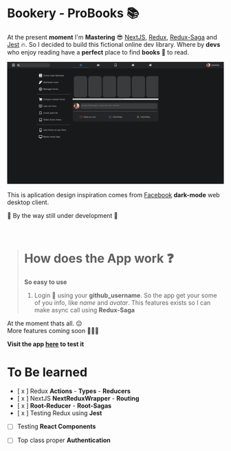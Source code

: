 # Bookery - ProBooks 📚

At the present __moment__ I'm  __Mastering__ 😎 [NextJS](https://nextjs.org/), [Redux](https://redux.js.org/), [Redux-Saga](https://redux-saga.js.org/) and [Jest](https://jestjs.io/) 🔥. So I decided to build this fictional online dev library. Where by __devs__ who enjoy reading have a __perfect__ place to find __books__ 📘 to read.

![alt text](./.Github/app.png "Title")

This is aplication design inspiration comes from [Facebook](https://www.facebook.com/) __dark-mode__ web desktop client.

🚧 By the way still under development 🚧

<br />

> # How does the App work ❓
> __So easy to use__ <br />
> 1. Login 🔐 using your __github_username__. So the app get your some of you info, like *name* and *avatar*.
> This features exists so I can make async call using __Redux-Saga__

At the moment thats all. 😔 <br />
More features coming soon 🤘😎🔥

__Visit the app [here](https://bookery-iota.vercel.app/) to test it__


# To Be learned

- [ x ] Redux __Actions__ - __Types__ - __Reducers__
- [ x ] NextJS __NextReduxWrapper__ - __Routing__
- [ x ] __Root-Reducer__ - __Root-Sagas__
- [ x ] Testing Redux using __Jest__
- [  ] Testing __React Components__
- [  ] Top class proper __Authentication__


